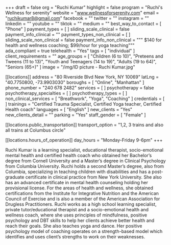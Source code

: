 +++
draft = false
org = "Ruchi Kumar"
highlight = false
program = "Ruchi's Wellness for serenity"
website = "www.wellnessforserenity.com"
email = "ruchikumar8@gmail.com"
facebook = ""
twitter = ""
instagram = ""
linkedin = ""
youtube = ""
tiktok = ""
medium = ""
best_way_to_contact = [ "Phone" ]
payment_types = [ ]
sliding_scale_clinical = false
payment_info_clinical = ""
payment_types_non_clinical = [ ]
sliding_scale_non_clinical = false
payment_info_non_clinical = """
$140 for health and wellness coaching;
$99/hour for yoga teaching"""
ada_compliant = true
telehealth = "Yes"
tags = [ "individual" ]
client_requirements = ""
age_groups = [
  "Children (6 to 10)",
  "Preteens and Tweens (11 to 13)",
  "Youth and Teenagers (14 to 19)",
  "Adults (19 to 64)",
  "Seniors (65+)"
]
image = "/img/ID picture - Ruchi Kumar.jpg"

[[locations]]
address = "80 Riverside Blvd New York, NY 10069"
latLng = "40.7750800, -73.9903030"
boroughs = [ "Online", "Manhattan" ]
phone_number = "240 678 2482"
services = [ ]
psychotherapy = false
psychotherapy_specialties = [ ]
psychotherapy_types = [ ]
non_clinical_services = [ "Breathwork", "Yoga", "Coaching" ]
credentials = [ ]
trainings = "Certified Trauma Specialist, Certified Yoga teacher, Certified Health coach"
languages = [ "English" ]
new_clients = "Yes"
new_clients_detail = ""
parking = "Yes"
staff_gender = [ "Female" ]

  [[locations.public_transportation]]
  transport_option = "1,2, 3 trains and also all trains at Columbus circle"

  [[locations.hours_of_operation]]
  day_hours = "Monday-Friday 9-6pm"
+++

Ruchi Kumar is a learning specialist, educational therapist, socio-emotional mental health and certified health coach who obtained her Bachelor’s degree from Cornell University and a Master’s degree in Clinical Psychology from Columbia University. Ruchi holds a second Master’s degree, also from Columbia, specializing in teaching children with disabilities and has a post-graduate certificate in clinical practice from New York University. She also has an advanced certificate in mental health counseling holding her provisional license. For the areas of health and wellness, she obtained certifications from the Institute for Integrative Nutrition and the American Council of Exercise and is also a member of the American Association for Drugless Practitioners. Ruchi works as a high school learning specialist, private tutor/educational therapist and a socio-emotional health and wellness coach, where she uses principles of mindfulness, positive psychology and DBT skills to help her clients achieve better health and reach their goals. She also teaches yoga and dance. Her positive psychology model of coaching operates on a strength-based model which identifies and uses client’s strengths to work on their weaknesses.
